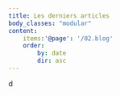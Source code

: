 ```yaml
---
title: Les derniers articles
body_classes: "modular"
content:
    items:'@page': '/02.blog'
    order:
        by: date
        dir: asc
---
```

d